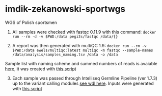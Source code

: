 # imdik-zekanowski-sportwgs
WGS of Polish sportsmen


1. All samples were checked with fastqc 0.11.9 with this command:
`docker run --rm -d -v $PWD:/data pegi3s/fastqc /data/{}`

2. A report was then generated with multiQC 1.9:
`docker run --rm -v $PWD:/data ewels/multiqc:latest multiqc -m fastqc --sample-names /data/analysis/samples_naming.tsv /data -o /data`

Sample list with naming scheme and summed numbers of reads is avaiable [here](http://149.156.177.112/projects/imdik-zekanowski-sportwgs/analysis/samples_naming.tsv), it was created with [this script](sample_naming.R)

3. Each sample was passed through Intelliseq Germline Pipeline (ver 1.7.3) up to the variant calling modules [see wdl here](https://raw.githubusercontent.com/gosborcz/workflows/master/iseq_germline_wgs_1.7.3.wdl).
Inputs were generated with [this script](generate-inputs.sh)
 
